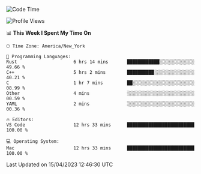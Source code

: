 <!--START_SECTION:waka-->
![Code Time](http://img.shields.io/badge/Code%20Time-319%20hrs%2054%20mins-blue)

![Profile Views](http://img.shields.io/badge/Profile%20Views-4-blue)

📊 **This Week I Spent My Time On** 

```text
🕑︎ Time Zone: America/New_York

💬 Programming Languages: 
Rust                     6 hrs 14 mins       ████████████░░░░░░░░░░░░░   49.66 % 
C++                      5 hrs 2 mins        ██████████░░░░░░░░░░░░░░░   40.21 % 
C                        1 hr 7 mins         ██░░░░░░░░░░░░░░░░░░░░░░░   08.99 % 
Other                    4 mins              ░░░░░░░░░░░░░░░░░░░░░░░░░   00.59 % 
YAML                     2 mins              ░░░░░░░░░░░░░░░░░░░░░░░░░   00.36 % 

🔥 Editors: 
VS Code                  12 hrs 33 mins      █████████████████████████   100.00 % 

💻 Operating System: 
Mac                      12 hrs 33 mins      █████████████████████████   100.00 % 
```


 Last Updated on 15/04/2023 12:46:30 UTC
<!--END_SECTION:waka-->
